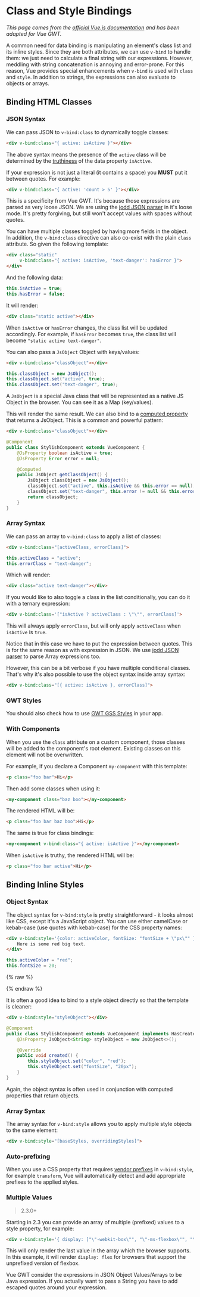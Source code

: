 # Class and Style Bindings

*This page comes from the [official Vue.js documentation](https://vuejs.org/v2/guide/class-and-style.html) and has been adapted for Vue GWT.*

A common need for data binding is manipulating an element's class list and its inline styles.
Since they are both attributes, we can use `v-bind` to handle them: we just need to calculate a final string with our expressions.
However, meddling with string concatenation is annoying and error-prone.
For this reason, Vue provides special enhancements when `v-bind` is used with `class` and `style`.
In addition to strings, the expressions can also evaluate to objects or arrays.

## Binding HTML Classes

### JSON Syntax

We can pass JSON to `v-bind:class` to dynamically toggle classes:

```html
<div v-bind:class="{ active: isActive }"></div>
```

The above syntax means the presence of the `active` class will be determined by the [truthiness](https://developer.mozilla.org/en-US/docs/Glossary/Truthy) of the data property `isActive`.

If your expression is not just a literal (it contains a space) you **MUST** put it between quotes.
For example:

```html
<div v-bind:class="{ active: 'count > 5' }"></div>
```

This is a specificity from Vue GWT.
It's because those expressions are parsed as very loose JSON.
We are using the [jodd JSON parser](http://jodd.org/doc/json/json-parser.html) in it's loose mode.
It's pretty forgiving, but still won't accept values with spaces without quotes.

You can have multiple classes toggled by having more fields in the object.
In addition, the `v-bind:class` directive can also co-exist with the plain `class` attribute.
So given the following template:

```html
<div class="static"
     v-bind:class="{ active: isActive, 'text-danger': hasError }">
</div>
```

And the following data:

```java
this.isActive = true;
this.hasError = false;
```

It will render:

```html
<div class="static active"></div>
```

When `isActive` or `hasError` changes, the class list will be updated accordingly.
For example, if `hasError` becomes `true`, the class list will become `"static active text-danger"`.

You can also pass a `JsObject` Object with keys/values:

```html
<div v-bind:class="classObject"></div>
```

```java
this.classObject = new JsObject();
this.classObject.set("active", true);
this.classObject.set("text-danger", true);
```

A `JsObject` is a special Java class that will be represented as a native JS Object in the browser.
You can see it as a Map (key/values).

This will render the same result. We can also bind to a [computed property](computed-and-watchers.md) that returns a JsObject.
This is a common and powerful pattern:

```html
<div v-bind:class="classObject"></div>
```
```java
@Component
public class StylishComponent extends VueComponent {
    @JsProperty boolean isActive = true;
    @JsProperty Error error = null;

    @Computed
    public JsObject getClassObject() {
        JsObject classObject = new JsObject();
        classObject.set("active", this.isActive && this.error == null);
        classObject.set("text-danger", this.error != null && this.error.getType() == ErrorType.FATAL);
        return classObject;
    }
}
```

### Array Syntax

We can pass an array to `v-bind:class` to apply a list of classes:

```html
<div v-bind:class="[activeClass, errorClass]">
```
```java
this.activeClass = "active";
this.errorClass = "text-danger";
```

Which will render:

```html
<div class="active text-danger"></div>
```

If you would like to also toggle a class in the list conditionally, you can do it with a ternary expression:

```html
<div v-bind:class='["isActive ? activeClass : \"\"", errorClass]'>
```

This will always apply `errorClass`, but will only apply `activeClass` when `isActive` is `true`.

Notice that in this case we have to put the expression between quotes.
This is for the same reason as with expression in JSON.
We use [jodd JSON parser](http://jodd.org/doc/json/json-parser.html) to parse Array expressions too.

However, this can be a bit verbose if you have multiple conditional classes.
That's why it's also possible to use the object syntax inside array syntax:

```html
<div v-bind:class="[{ active: isActive }, errorClass]">
```

### GWT Styles

You should also check how to use [GWT GSS Styles](../gwt-integration/styles.md) in your app.

### With Components

When you use the `class` attribute on a custom component, those classes will be added to the component's root element.
Existing classes on this element will not be overwritten.

For example, if you declare a Component `my-component` with this template:

```html
<p class="foo bar">Hi</p>
```

Then add some classes when using it:

```html
<my-component class="baz boo"></my-component>
```

The rendered HTML will be:

```html
<p class="foo bar baz boo">Hi</p>
```

The same is true for class bindings:

```html
<my-component v-bind:class="{ active: isActive }"></my-component>
```

When `isActive` is truthy, the rendered HTML will be:

```html
<p class="foo bar active">Hi</p>
```

## Binding Inline Styles

### Object Syntax

The object syntax for `v-bind:style` is pretty straightforward - it looks almost like CSS, except it's a JavaScript object. You can use either camelCase or kebab-case (use quotes with kebab-case) for the CSS property names:

```html
<div v-bind:style='{color: activeColor, fontSize: "fontSize + \"px\"" }'>
    Here is some red big text.
</div>
```
```java
this.activeColor = "red";
this.fontSize = 20;
```

{% raw %}
<div class="example-container" data-name="bindInlineStyleComponent">
    <span id="bindInlineStyleComponent"></span>
</div>
{% endraw %}

It is often a good idea to bind to a style object directly so that the template is cleaner:

```html
<div v-bind:style="styleObject"></div>
```
```java
@Component
public class StylishComponent extends VueComponent implements HasCreated {
    @JsProperty JsObject<String> styleObject = new JsObject<>();

    @Override
    public void created() {
        this.styleObject.set("color", "red");
        this.styleObject.set("fontSize", "20px");
    }
}
```

Again, the object syntax is often used in conjunction with computed properties that return objects.

### Array Syntax

The array syntax for `v-bind:style` allows you to apply multiple style objects to the same element:

```html
<div v-bind:style="[baseStyles, overridingStyles]">
```

### Auto-prefixing

When you use a CSS property that requires [vendor prefixes](https://developer.mozilla.org/en-US/docs/Glossary/Vendor_Prefix) in `v-bind:style`, for example `transform`, Vue will automatically detect and add appropriate prefixes to the applied styles.

### Multiple Values

> 2.3.0+

Starting in 2.3 you can provide an array of multiple (prefixed) values to a style property, for example:

```html
<div v-bind:style='{ display: ["\"-webkit-box\"", "\"-ms-flexbox\"", "\"flex\""] }'>
```

This will only render the last value in the array which the browser supports.
In this example, it will render `display: flex` for browsers that support the unprefixed version of flexbox.

Vue GWT consider the expressions in JSON Object Values/Arrays to be Java expression.
If you actually want to pass a String you have to add escaped quotes around your expression.